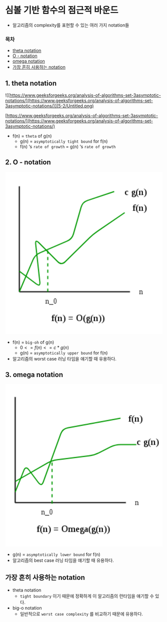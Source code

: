 # 심볼 기반 함수의 점근적 바운드

- 알고리즘의 complexity를 표현할 수 있는 여러 가지 notation들
  
### 목차
- [theta notation](#theta-notation)
- [O - notation](#O---notation)
- [omega notation](#omega-notation)
- [가장 흔히 사용하는 notation](가장-흔히-사용하는-notation)
    
    
    

## 1. theta notation

![[https://www.geeksforgeeks.org/analysis-of-algorithms-set-3asymptotic-notations/](https://www.geeksforgeeks.org/analysis-of-algorithms-set-3asymptotic-notations/)](5-2/Untitled.png)

[https://www.geeksforgeeks.org/analysis-of-algorithms-set-3asymptotic-notations/](https://www.geeksforgeeks.org/analysis-of-algorithms-set-3asymptotic-notations/)

- f(n) = `theta` of g(n)
    - g(n) = `asymptotically tight bound` for f(n)
    - f(n) ‘s `rate of growth` = g(n) ‘s `rate of growth`
    

## 2. O - notation

![Untitled](5-2/Untitled%201.png)

- f(n) = `big-oh` of g(n)
    - $0 <= f(n) <= c*g(n)$
    - g(n) = `asymptotically upper bound` for f(n)
- 알고리즘의 worst case 러닝 타임을 얘기할 때 유용하다.

## 3. omega notation

![Untitled](5-2/Untitled%202.png)

- g(n) = `asymptotically lower bound` for f(n)
- 알고리즘의 best case 러닝 타임을 얘기할 때 유용하다.

## 가장 흔히 사용하는 notation

- theta notation
    - `tight boundary` 이기 때문에 정확하게 이 알고리즘의 런타임을 얘기할 수 있다.
- big-o notation
    - 일반적으로 `worst case complexity` 를 비교하기 때문에 유용하다.
